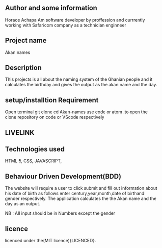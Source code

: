 ## Author and some information

Horace Achapa
Am software developer by proffession and currrently working with Safaricom company as a technician enginneer

## Project name

Akan  names

## Description

This projects is all about  the naming system of the Ghanian people and it calculates the birthday and gives the output as the akan name and the day.




## setup/installtion Requirement

Open terminal
git clone 
cd Akan-names
use code or atom .to open the clone repository on code or VScode respectively


## LIVELINK

 


## Technologies used

HTML 5,
CSS,
JAVASCRIPT, 

## Behaviour Driven Development(BDD)

The website will require a user to  click submit and fill out information about his date of birth as follows enter century,year,month,date of birthand gender respectively. The application calculates the the Akan name and the day as an output. 

NB : All input should be in Numbers except the gender

## licence

licenced under the(MIT licence){LICENCED}.


